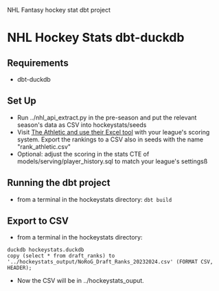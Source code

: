 NHL Fantasy hockey stat dbt project
# NHL Hockey Stats dbt-duckdb

## Requirements

- dbt-duckdb


## Set Up

- Run ../nhl_api_extract.py in the pre-season and put the relevant season's data as CSV into hockeystats/seeds
- Visit [The Athletic and use their Excel tool](https://theathletic.com/4815363/2023/09/18/fantasy-hockey-cheat-sheet-2023-24/) with your league's scoring system. Export the rankings to a CSV also in seeds with the name "rank_athletic.csv"
- Optional: adjust the scoring in the stats CTE of models/serving/player_history.sql to match your league's settingsß


## Running the dbt project

- from a terminal in the hockeystats directory:
`dbt build`


## Export to CSV

- from a terminal in the hockeystats directory:  

`duckdb hockeystats.duckdb`  
`copy (select * from draft_ranks) to '../hockeystats_output/NoRoG_Draft_Ranks_20232024.csv' (FORMAT CSV, HEADER);`

- Now the CSV will be in ../hockeystats_ouput.